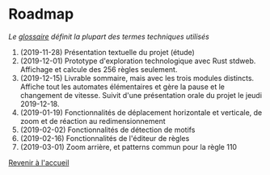 # Roadmap

_Le [glossaire](./glossaire.md) définit la plupart des termes techniques utilisés_

1. (2019-11-28) Présentation textuelle du projet (étude)
1. (2019-12-01) Prototype d'exploration technologique avec Rust stdweb. Affichage et calcule des 256 règles seulement.
1. (2019-12-15) Livrable sommaire, mais avec les trois modules distincts. Affiche tout les automates élémentaires et gère la pause et le changement de vitesse. Suivit d'une présentation orale du projet le jeudi 2019-12-18.
1. (2019-01-19) Fonctionnalités de déplacement horizontale et verticale, de zoom et de réaction au redimensionnement
1. (2019-02-02) Fonctionnalités de détection de motifs
1. (2019-02-16) Fonctionnalités de l'éditeur de règles
1. (2019-03-01) Zoom arrière, et patterns commun pour la règle 110

[Revenir à l'accueil](..)
